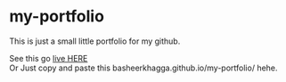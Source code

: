 # my-portfolio
This is just a small little portfolio for my github.

See this go [live HERE](https://basheerkhagga.github.io/my-portfolio/) <br>
Or Just copy and paste this basheerkhagga.github.io/my-portfolio/ hehe. 
